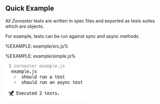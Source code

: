 
## Quick Example

All _Zoroaster_ tests are written in spec files and exported as tests suites which are objects.

For example, tests can be run against sync and async methods.

%EXAMPLE: example/src.js%

%EXAMPLE: example/simple.js%

![tests results](doc/tests.png)
